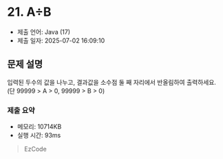 # 21. A÷B
- 제출 언어: Java (17)
- 제출 일자: 2025-07-02 16:09:10

## 문제 설명
입력된 두수의 값을 나누고, 결과값을 소수점 둘 째 자리에서 반올림하여 출력하세요.
(단 99999 > A > 0, 99999 > B > 0)



### 제출 요약
- 메모리: 10714KB
- 실행 시간: 93ms

> EzCode
